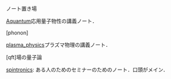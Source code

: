 ノート置き場

[Aquantum](https://github.com/YutoMSD/AQuantum/blob/main/main.pdf)応用量子物性の講義ノート．

[phonon]

[plasma_physics](https://github.com/YutoMSD/physics_notes/blob/main/plasma_physics/main.pdf)プラズマ物理の講義ノート．

[qft]場の量子論

[spintronics](https://github.com/YutoMSD/physics_notes/blob/main/spintronics/main.pdf): ある人のためのセミナーのためのノート．口頭がメイン．
